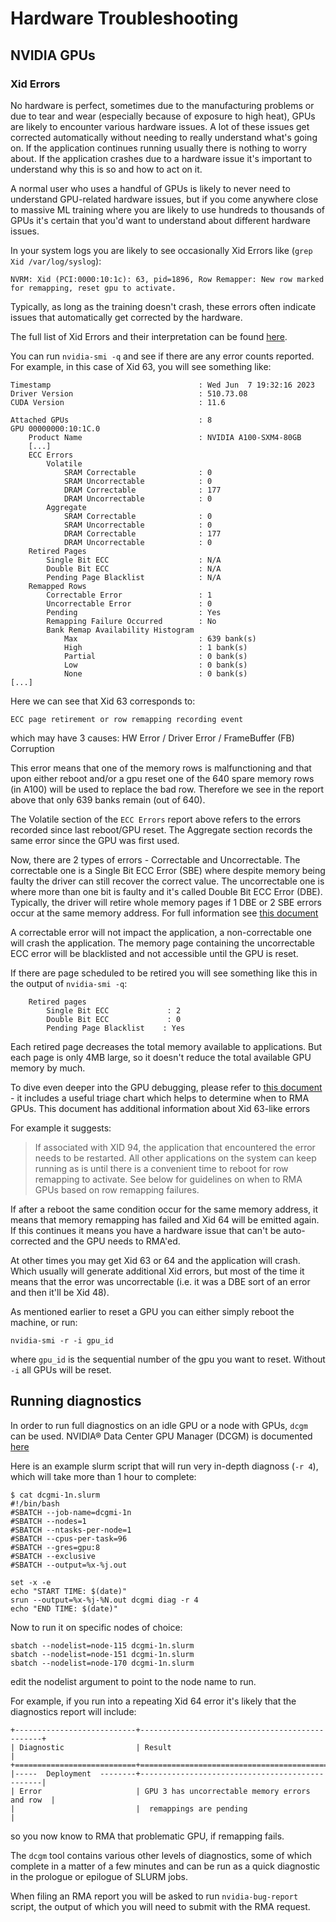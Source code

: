 # Hardware Troubleshooting

## NVIDIA GPUs

### Xid Errors

No hardware is perfect, sometimes due to the manufacturing problems or due to tear and wear (especially because of exposure to high heat), GPUs are likely to encounter various hardware issues. A lot of these issues get corrected automatically without needing to really understand what's going on. If the application continues running usually there is nothing to worry about. If the application crashes due to a hardware issue it's important to understand why this is so and how to act on it.

A normal user who uses a handful of GPUs is likely to never need to understand GPU-related hardware issues, but if you come anywhere close to massive ML training where you are likely to use hundreds to thousands of GPUs it's certain that you'd want to understand about different hardware issues.

In your system logs you are likely to see occasionally Xid Errors like (`grep Xid /var/log/syslog`):

```
NVRM: Xid (PCI:0000:10:1c): 63, pid=1896, Row Remapper: New row marked for remapping, reset gpu to activate.
```

Typically, as long as the training doesn't crash, these errors often indicate issues that automatically get corrected by the hardware.

The full list of Xid Errors and their interpretation can be found [here](https://docs.nvidia.com/deploy/xid-errors/index.html).

You can run `nvidia-smi -q` and see if there are any error counts reported. For example, in this case of Xid 63, you will see something like:

```
Timestamp                                 : Wed Jun  7 19:32:16 2023
Driver Version                            : 510.73.08
CUDA Version                              : 11.6

Attached GPUs                             : 8
GPU 00000000:10:1C.0
    Product Name                          : NVIDIA A100-SXM4-80GB
    [...]
    ECC Errors
        Volatile
            SRAM Correctable              : 0
            SRAM Uncorrectable            : 0
            DRAM Correctable              : 177
            DRAM Uncorrectable            : 0
        Aggregate
            SRAM Correctable              : 0
            SRAM Uncorrectable            : 0
            DRAM Correctable              : 177
            DRAM Uncorrectable            : 0
    Retired Pages
        Single Bit ECC                    : N/A
        Double Bit ECC                    : N/A
        Pending Page Blacklist            : N/A
    Remapped Rows
        Correctable Error                 : 1
        Uncorrectable Error               : 0
        Pending                           : Yes
        Remapping Failure Occurred        : No
        Bank Remap Availability Histogram
            Max                           : 639 bank(s)
            High                          : 1 bank(s)
            Partial                       : 0 bank(s)
            Low                           : 0 bank(s)
            None                          : 0 bank(s)
[...]
```

Here we can see that Xid 63 corresponds to:

```
ECC page retirement or row remapping recording event
```

which may have 3 causes: HW Error / Driver Error / FrameBuffer (FB) Corruption

This error means that one of the memory rows is malfunctioning and that upon either reboot and/or a gpu reset one of the 640 spare memory rows (in A100) will be used to replace the bad row. Therefore we see in the report above that only 639 banks remain (out of 640).

The Volatile section of the `ECC Errors` report above refers to the errors recorded since last reboot/GPU reset. The Aggregate section records the same error since the GPU was first used.

Now, there are 2 types of errors - Correctable and Uncorrectable. The correctable one is a Single Bit ECC Error (SBE) where despite memory being faulty the driver can still recover the correct value. The uncorrectable one is where more than one bit is faulty and it's called Double Bit ECC Error (DBE). Typically, the driver will retire whole memory pages if 1 DBE or 2 SBE errors occur at the same memory address. For full information see [this document](https://docs.nvidia.com/deploy/dynamic-page-retirement/index.html)

A correctable error will not impact the application, a non-correctable one will crash the application. The memory page containing the uncorrectable ECC error will be blacklisted and not accessible until the GPU is reset.

If there are page scheduled to be retired you will see something like this in the output of `nvidia-smi -q`:

```
    Retired pages
        Single Bit ECC             : 2
        Double Bit ECC             : 0
        Pending Page Blacklist    : Yes
```

Each retired page decreases the total memory available to applications. But each page is only 4MB large, so it doesn't reduce the total available GPU memory by much.

To dive even deeper into the GPU debugging, please refer to [this document](https://docs.nvidia.com/deploy/gpu-debug-guidelines/index.html) - it includes a useful triage chart which helps to determine when to RMA GPUs. This document has additional information about Xid 63-like errors

For example it suggests:

> If associated with XID 94, the application that encountered the error needs to be restarted. All other applications on the system can keep running as is until there is a convenient time to reboot for row remapping to activate.
> See below for guidelines on when to RMA GPUs based on row remapping failures.

If after a reboot the same condition occur for the same memory address, it means that memory remapping has failed and Xid 64 will be emitted again. If this continues it means you have a hardware issue that can't be auto-corrected and the GPU needs to RMA'ed.

At other times you may get Xid 63 or 64 and the application will crash. Which usually will generate additional Xid errors, but most of the time it means that the error was uncorrectable (i.e. it was a DBE sort of an error and then it'll be Xid 48).

As mentioned earlier to reset a GPU you can either simply reboot the machine, or run:

```
nvidia-smi -r -i gpu_id
```

where `gpu_id` is the sequential number of the gpu you want to reset. Without `-i` all GPUs will be reset.

## Running diagnostics

In order to run full diagnostics on an idle GPU or a node with GPUs, `dcgm` can be used. NVIDIA® Data Center GPU Manager (DCGM) is documented [here](https://docs.nvidia.com/datacenter/dcgm/latest/user-guide/index.html)

Here is an example slurm script that will run very in-depth diagnoss (`-r 4`), which will take more than 1 hour to complete:

```
$ cat dcgmi-1n.slurm
#!/bin/bash
#SBATCH --job-name=dcgmi-1n
#SBATCH --nodes=1
#SBATCH --ntasks-per-node=1
#SBATCH --cpus-per-task=96
#SBATCH --gres=gpu:8
#SBATCH --exclusive
#SBATCH --output=%x-%j.out

set -x -e
echo "START TIME: $(date)"
srun --output=%x-%j-%N.out dcgmi diag -r 4
echo "END TIME: $(date)"
```

Now to run it on specific nodes of choice:
```
sbatch --nodelist=node-115 dcgmi-1n.slurm
sbatch --nodelist=node-151 dcgmi-1n.slurm
sbatch --nodelist=node-170 dcgmi-1n.slurm
```
edit the nodelist argument to point to the node name to run.

For example, if you run into a repeating Xid 64 error it's likely that the diagnostics report will include:

```
+---------------------------+------------------------------------------------+
| Diagnostic                | Result                                         |
+===========================+================================================+
|-----  Deployment  --------+------------------------------------------------|
| Error                     | GPU 3 has uncorrectable memory errors and row  |
|                           |  remappings are pending                        |
```

so you now know to RMA that problematic GPU, if remapping fails.

The `dcgm` tool contains various other levels of diagnostics, some of which complete in a matter of a few minutes and can be run as a quick diagnostic in the prologue or epilogue of SLURM jobs.

When filing an RMA report you will be asked to run `nvidia-bug-report` script, the output of which you will need to submit with the RMA request.
